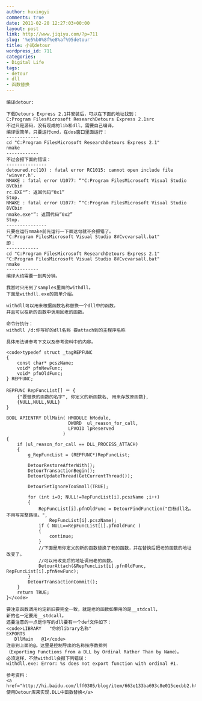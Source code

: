 ```yaml
---
author: huxingyi
comments: true
date: 2011-02-20 12:27:03+00:00
layout: post
link: http://www.jiqiyu.com/?p=711
slug: '%e5%b0%8f%e8%af%95detour'
title: 小试detour
wordpress_id: 711
categories:
- Digital Life
tags:
- detour
- dll
- 函数替换
---
```



    编译detour:
    
    下载Detours Express 2.1并安装后，可以在下面的地址找到：
    C:Program FilesMicrosoft ResearchDetours Express 2.1src
    不过只是源码，没有现成的lib和dll。需要自己编译。
    编译很简单，只要运行cmd，在dos窗口里面运行：
    ------------
    cd "C:Program FilesMicrosoft ResearchDetours Express 2.1"
    nmake
    ------------
    不过会报下面的错误：
    ---------------
    detoured.rc(10) : fatal error RC1015: cannot open include file 'winver.h'.
    NMAKE : fatal error U1077: “"C:Program FilesMicrosoft Visual Studio 8VCbin
    rc.EXE"”: 返回代码“0x1”
    Stop.
    NMAKE : fatal error U1077: “"C:Program FilesMicrosoft Visual Studio 8VCbin
    nmake.exe"”: 返回代码“0x2”
    Stop.
    ---------------
    只要在运行nmake前先运行一下面这句就不会报错了。
    "C:Program FilesMicrosoft Visual Studio 8VCvcvarsall.bat"
    即：
    ------------
    cd "C:Program FilesMicrosoft ResearchDetours Express 2.1"
    "C:Program FilesMicrosoft Visual Studio 8VCvcvarsall.bat"
    nmake
    ------------
    编译大约需要一到两分钟。
    
    我暂时只用到了samples里面的withdll。
    下面是withdll.exe的简单介绍。
    
    withdll可以用来根据函数名称替换一个dll中的函数。
    并且可以在新的函数中调用回老的函数。
    
    命令行执行：
    withdll /d:你写好的dll名称 要attach到的主程序名称
    
    具体用法请参考下文以及参考资料中的内容。
    
    <code>typedef struct _tagREPFUNC
    {
        const char* pcszName;
        void* pfnNewFunc;
        void* pfnOldFunc;
    } REPFUNC;
    
    REPFUNC RepFuncList[] ＝ {
        {"要替换的函数的名字", 你定义的新函数名, 用来存放原函数},
        {NULL,NULL,NULL}
    }
    
    BOOL APIENTRY DllMain( HMODULE hModule,
                           DWORD  ul_reason_for_call,
                           LPVOID lpReserved
    					 )
    {
        if (ul_reason_for_call == DLL_PROCESS_ATTACH) 
        {
            g_RepFuncList = (REPFUNC*)RepFuncList;
    
            DetourRestoreAfterWith();
            DetourTransactionBegin();
            DetourUpdateThread(GetCurrentThread());
    
            DetourSetIgnoreTooSmall(TRUE);
    
            for (int i=0; NULL!=RepFuncList[i].pcszName ;i++)
            {
                RepFuncList[i].pfnOldFunc = DetourFindFunction("目标dll名。不用写完整路径。", 
                    RepFuncList[i].pcszName);
                if ( NULL==RepFuncList[i].pfnOldFunc )
                {
                    continue;
                }
                //下面是用你定义的新的函数替换了老的函数，并在替换后把老的函数的地址改变了。
                //可以用改变后的地址调用老的函数。
                DetourAttach(&RepFuncList[i].pfnOldFunc, RepFuncList[i].pfnNewFunc);
            }
            DetourTransactionCommit();
        }
        return TRUE;
    }</code>
    
    要注意函数调用约定新旧要完全一致，就是老的函数如果用的是__stdcall，
    新的也一定要用__stdcall。
    还要注意的一点是你写的dll要有一个def文件如下：
    <code>LIBRARY	"你的library名称"
    EXPORTS
       DllMain   @1</code>
    注意到上面的@。这里是控制导出的名称按序数排列
    （Exporting Functions from a DLL by Ordinal Rather Than by Name）。
    必须这样，不然withdll会报下列错误：
    withdll.exe: Error: %s does not export function with ordinal #1.
    
    参考资料：
    <a href="http://hi.baidu.com/lff0305/blog/item/663e133ba693c8e015cecbb2.html">使用Detour库来实现.DLL中函数替换</a>
    
    
